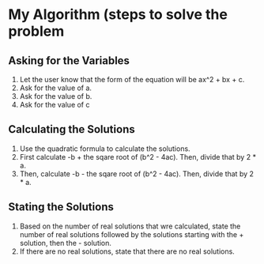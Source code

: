 # My Algorithm (steps to solve the problem
## Asking for the Variables
1. Let the user know that the form of the equation will be ax^2 + bx + c.
2. Ask for the value of a.
3. Ask for the value of b.
4. Ask for the value of c
## Calculating the Solutions
1. Use the quadratic formula to calculate the solutions.
2. First calculate -b + the sqare root of (b^2 - 4ac). Then, divide that by 2 * a.
3. Then, calculate -b - the sqare root of (b^2 - 4ac). Then, divide that by 2 * a.
## Stating the Solutions
1. Based on the number of real solutions that wre calculated, state the number of real solutions followed by the solutions starting with the + solution, then the - solution.
2. If there are no real solutions, state that there are no real solutions.